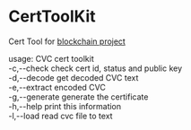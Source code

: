 # CertToolKit
Cert Tool for [blockchain project](https://github.com/zsdc0306/blockchain)

  usage: CVC cert toolkit  
     -c,--check <encoded cert>   check cert id, status and public key  
     -d,--decode <file path>     get decoded CVC text  
     -e,--extract <file path>    encoded CVC  
     -g,--generate <arg>         generate the certificate  
     -h,--help                   print this information  
     -l,--load <file path>       read cvc file to text  
 
